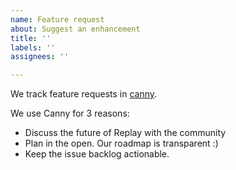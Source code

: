 ```yaml
---
name: Feature request
about: Suggest an enhancement
title: ''
labels: ''
assignees: ''

---
```


We track feature requests in [canny](https://replay.canny.io/). 

We use Canny for 3 reasons:

- Discuss the future of Replay with the community
- Plan in the open. Our roadmap is transparent :)
- Keep the issue backlog actionable.
